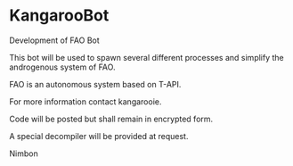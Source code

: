 # KangarooBot
Development of FAO Bot


This bot will be used to spawn several different processes and simplify the androgenous system of FAO.

FAO is an autonomous system based on T-API.

For more information contact kangarooie.

Code will be posted but shall remain in encrypted form.

A special decompiler will be provided at request.

Nimbon
